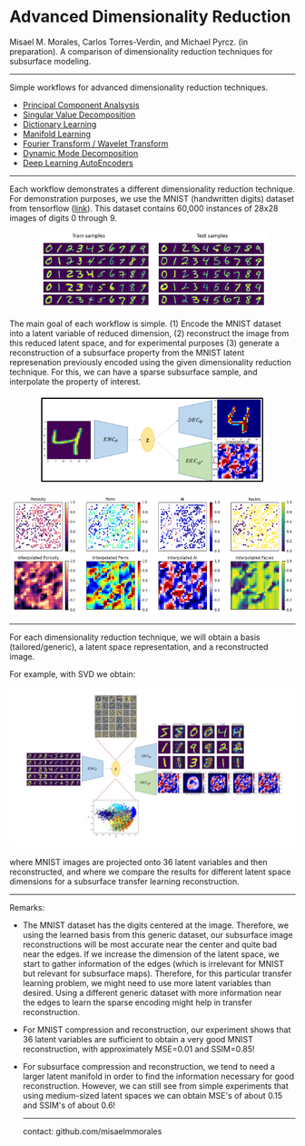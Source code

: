 # Advanced Dimensionality Reduction
Misael M. Morales, Carlos Torres-Verdin, and Michael Pyrcz. (in preparation). A comparison of dimensionality reduction techniques for subsurface modeling.

***
Simple workflows for advanced dimensionality reduction techniques. 
- [Principal Component Analsysis](https://github.com/misaelmmorales/Dimensionality-Reduction/blob/main/ADR_PCA.ipynb)
- [Singular Value Decomposition](https://github.com/misaelmmorales/Dimensionality-Reduction/blob/main/ADR_SVD.ipynb)
- [Dictionary Learning](https://github.com/misaelmmorales/Dimensionality-Reduction/blob/main/ADR_DictionaryLearning.ipynb)
- [Manifold Learning](https://github.com/misaelmmorales/Dimensionality-Reduction/blob/main/ADR_Manifold.ipynb)
- [Fourier Transform / Wavelet Transform](https://github.com/misaelmmorales/Dimensionality-Reduction/blob/main/ADR_DFT_DWT.ipynb)
- [Dynamic Mode Decomposition](https://github.com/misaelmmorales/Dimensionality-Reduction/blob/main/ADR_POD_DMD.ipynb)
- [Deep Learning AutoEncoders](https://github.com/misaelmmorales/Dimensionality-Reduction/blob/main/ADR_DeepLearn.ipynb)

***
Each workflow demonstrates a different dimensionality reduction technique. For demonstration purposes, we use the MNIST (handwritten digits) dataset from tensorflow ([link](https://www.tensorflow.org/api_docs/python/tf/keras/datasets/mnist)). This dataset contains 60,000 instances of 28x28 images of digits 0 through 9.
<p align="center">
  <img src="https://github.com/misaelmmorales/Dimensionality-Reduction/blob/main/images/MNIST_samples.png", width=400>
</p> 

The main goal of each workflow is simple. (1) Encode the MNIST dataset into a latent variable of reduced dimension, (2) reconstruct the image from this reduced latent space, and for experimental purposes (3) generate a reconstruction of a subsurface property from the MNIST latent represenation previously encoded using the given dimensionality reduction technique. For this, we can have a sparse subsurface sample, and interpolate the property of interest.
<p align="center">
  <img src="https://github.com/misaelmmorales/Dimensionality-Reduction/blob/main/images/enc_dec_diagram.png", width=400>
</p> 
<p align="center">
    <img src="https://github.com/misaelmmorales/Dimensionality-Reduction/blob/main/images/interp_subsurface_data.png", width=500>
</p>

***
For each dimensionality reduction technique, we will obtain a basis (tailored/generic), a latent space representation, and a reconstructed image. 

For example, with SVD we obtain:
<p align="center">
  <img src="https://github.com/misaelmmorales/Dimensionality-Reduction/blob/main/images/adr_complete.JPG">
</p> 
where MNIST images are projected onto 36 latent variables and then reconstructed, and where we compare the results for different latent space dimensions for a subsurface transfer learning reconstruction.

***
Remarks:
- The MNIST dataset has the digits centered at the image. Therefore, we using the learned basis from this generic dataset, our subsurface image reconstructions will be most accurate near the center and quite bad near the edges. If we increase the dimension of the latent space, we start to gather information of the edges (which is irrelevant for MNIST but relevant for subsurface maps). Therefore, for this particular transfer learning problem, we might need to use more latent variables than desired. Using a different generic dataset with more information near the edges to learn the sparse encoding might help in transfer reconstruction.
- For MNIST compression and reconstruction, our experiment shows that 36 latent variables are sufficient to obtain a very good MNIST reconstruction, with approximately MSE=0.01 and SSIM=0.85!
- For subsurface compression and reconstruction, we tend to need a larger latent manifold in order to find the information necessary for good reconstruction. However, we can still see from simple experiments that using medium-sized latent spaces we can obtain MSE's of about 0.15 and SSIM's of about 0.6!

  ***
  contact: github.com/misaelmmorales
